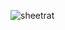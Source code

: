 ![sheetrat](https://github.com/yuankong666/Ultimate-RAT-Collection/assets/128066597/949627af-7527-4c93-914f-da45b617c5d1)
